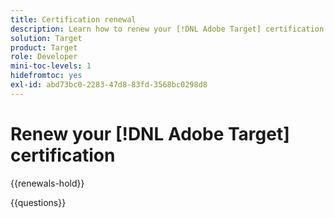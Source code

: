 ```yaml
---
title: Certification renewal
description: Learn how to renew your [!DNL Adobe Target] certification before it expires.
solution: Target
product: Target
role: Developer
mini-toc-levels: 1
hidefromtoc: yes
exl-id: abd73bc0-2283-47d8-83fd-3568bc0298d8
---
```

# Renew your [!DNL Adobe Target] certification

{{renewals-hold}}

<!--

Your Adobe certification is valid for two years. If you are nearing this two-year mark, it's time to renew your certification to keep it active. 

First, select the appropriate level on the tab below (Professional, Expert, or Master). Then carefully review what you'll need to do to renew your certification. 
 
Be sure that you provide ample time to complete all the requirements before your certification expires. 
 
It's important to note that if your certification expires before you complete your renewal, you'll have to retake the certification exam, which is NOT free of charge. 

>[!IMPORTANT]
>
>**Log in first:** The following links will function **only** after a **successful login** to the [Adobe Credential Management System](https://www.certmetrics.com/adobe){target="_blank"}.
>
><br>
>
>**To share a link:** If you would like to share the link to a renewal exam or assessment with a colleague, please link to the overall exam renewal page,  not the URL of the exam itself, to avoid login issues.

>[!BEGINTABS]

>[!TAB Professional]

+++Adobe [!DNL Target] Business Practitioner Professional Renewal Exam

## You must have the following **active** certifications to renew:

* [!DNL Adobe Target] Business Practitioner Professional

## Instructions for renewing your certification:

* **Step 1**: Successfully log in to [Adobe Credential Management System](https://www.certmetrics.com/adobe){target="_blank"}, then return to this page
* **Step 2**: Review the exam objectives and resources
* **Step 3**: Take and pass the exam

### Get ready

**Exam details:**
  
* Level: Professional (0-12 months' experience)
* Passing Score: 24/31
* Time: 62 minutes
* Delivery: On-demand / non-proctored
* Available languages: English
* Cost: FREE
* Exam ID: AD5-E838 - Adobe [!DNL Target] Business Practitioner Professional

**Scope and objectives:**

Section 1: Planning and Strategy 26%

* Identify business KPIs
* Given a scenario of business KPIs and data analysis, identify opportunities for optimization
* Describe how variables impact an activity
* Construct test hypotheses based on a given scenario
* Identify hypotheses elements
* Describe KPI-based primary and secondary success metrics
* Given a scenario, assess audience requirements
* Describe appropriate analytics reporting sources (i.e., [!DNL Target] or Adobe [!DNL Analytics])

Section 2: Configuring, Executing and Managing 45%

* Explain the use of Form-Based Experience Composer vs. the Visual Experience Composer (VEC)
* Describe procedures to create an experience using VEC
* Describe procedures to create an experience using Form-Based Composer
* Describe procedures to manage experiences within an experience composer
* Describe the workflow that applies to creating [!DNL Target] Activities
* Given a scenario, apply procedures to create an A/B test activity
* Given a scenario, apply procedures to create an XT activity
* Given a scenario, apply procedures to create an MVT activity
* Identify how AP is used for solutions
* Identify when to use the Recommendation activity
* Describe procedures to create an Audience in [!DNL Target]
* Describe procedures to set Goals and Settings
* Describe procedures to conduct Activity QA 
* Describe procedures to manage Activities and Audiences in [!DNL Target] 

Section 3: Analyzing and Reporting 19%

* Describe settings to help set the elements that appear in a report
* Describe the difference in Adobe [!DNL Target] Sample Size Calculator settings between planning and validating
* Describe common problems associated with A/B testing
* Identify how Automated Personalization Summary reports differ from other reports
* Describe the features of Experience Performance reports (MVT)
* Describe best practices that should be followed in A/B testing execution

Section 4: QA and Troubleshooting 10%

* Given a scenario, identify activity qualification issues
* Identify the features of browser debugging tools (including Experience Cloud Debugger)
* Identify metrics and reporting

### Get prepped

You are not required to complete training before taking the exam, and training alone will not provide you with the knowledge and skills required to pass the exam. A combination of training and successful, on-the-job experience are critical to providing you with the repository needed to pass the exam.

Here are some suggested resources to help you prepare:

**Section 1**

* [Success metrics](https://experienceleague.adobe.com/docs/target/using/activities/success-metrics/success-metrics.html){target="_blank"}
* [Criteria](https://experienceleague.adobe.com/docs/target/using/recommendations/criteria/algorithms.html){target="_blank"}
* [QuickStart for personalization testing and roadmap creation](https://experienceleague.adobe.com/docs/target-learn/tutorials/administration/strategy/create-personalization-roadmap-testing-plan.html){target="_blank"}
* [Best practices for optimization with Adobe Target](https://experienceleague.adobe.com/docs/target-learn/tutorials/administration/strategy/target-best-practices-for-optimization.html){target="_blank"}
* [Set metrics](https://experienceleague.adobe.com/docs/target/using/activities/abtest/create/ab-set-metrics.html){target="_blank"}
* [Create an activity-only audience](https://experienceleague.adobe.com/docs/target/using/audiences/creating-activity-only-audience.html){target="_blank"}
* [Adobe Analytics as the reporting source for Adobe Target (A4T)](https://experienceleague.adobe.com/docs/target/using/integrate/a4t/a4t.html){target="_blank"}
* [Set up A4T reports in Analysis Workspace for Auto-Allocate activities](https://experienceleague.adobe.com/docs/target-learn/tutorials/integrations/set-up-a4t-reports-in-analysis-workspace-for-auto-allocate-activities.html){target="_blank"}

**Section 2**

* [Create JSON offers](https://experienceleague.adobe.com/docs/target/using/experiences/offers/create-json-offer.html){target="_blank"}
* [Form-Based Experience Composer](https://experienceleague.adobe.com/docs/target/using/experiences/form-experience-composer.html){target="_blank"}
* [Create an activity-only audience](https://experienceleague.adobe.com/docs/target/using/audiences/creating-activity-only-audience.html){target="_blank"}
* [Advanced Settings](https://experienceleague.adobe.com/docs/target/using/activities/success-metrics/success-metrics.html#section_7CE95A2FA8F5438E936C365A6D43BC5B){target="_blank"}
* [Activity QA](https://experienceleague.adobe.com/docs/target/using/activities/activity-qa/activity-qa.html){target="_blank"}
* [Build audiences in Target](https://experienceleague.adobe.com/docs/target/using/audiences/create-audiences/create-audience.html){target="_blank"}
* [Modifications](https://experienceleague.adobe.com/docs/target/using/experiences/vec/modifications/vec-code-editor.html){target="_blank"}
* [Form-Based Experience Composer](https://experienceleague.adobe.com/docs/target/using/experiences/form-experience-composer.html){target="_blank"}
* [Include the same experience on similar pages](https://experienceleague.adobe.com/docs/target/using/experiences/vec/temtest.html){target="_blank"}
* [Goals and settings](https://experienceleague.adobe.com/docs/target/using/activities/abtest/create/ab-goals-and-settings.html){target="_blank"}
* [Create an A/B Test](https://experienceleague.adobe.com/docs/target/using/activities/abtest/create/test-create-ab.html){target="_blank"}
* [Experience Targeting (XT)](https://experienceleague.adobe.com/docs/target/using/activities/experience-targeting/experience-target.html){target="_blank"}
* [Estimate the traffic required for a successful Multivariate Test activity](https://experienceleague.adobe.com/docs/target/using/activities/multivariate-test/create-mvt/traffic-estimator.html){target="_blank"}
* [Manage exclusions](https://experienceleague.adobe.com/docs/target/using/activities/automated-personalization/managing-exclusions.html){target="_blank"}

**Section 3**

* [Report settings](https://experienceleague.adobe.com/docs/target/using/reports/settings/report-settings.html){target="_blank"}
* [How long should you run an A/B test?](https://experienceleague.adobe.com/docs/target/using/activities/abtest/sample-size-determination.html){target="_blank"}
* [Auto-Allocate overview](https://experienceleague.adobe.com/docs/target/using/activities/auto-allocate/automated-traffic-allocation.html#frequent-return-visitors-can-inflate-experience-conversion-rates.){target="_blank"}
* [Automated Personalization Summary reports](https://experienceleague.adobe.com/docs/target/using/reports/personalization-reports/reports-ap.html){target="_blank"}
* [Auto-Target Summary report](https://experienceleague.adobe.com/docs/target/using/reports/personalization-reports/auto-target-summary-report.html){target="_blank"}
* [Experience Performance report (MVT)](https://experienceleague.adobe.com/docs/target/using/reports/multivariate-test-reports/experience-performance-report.html){target="_blank"}
* [Ten common A/B testing pitfalls and how to avoid them](https://experienceleague.adobe.com/docs/target/using/activities/abtest/common-ab-testing-pitfalls.html){target="_blank"}

**Section 4**

* [Troubleshoot activity errors](https://experienceleague.adobe.com/docs/target-learn/tutorials/troubleshooting/4.2-troubleshoot-activity-errors.html){target="_blank"}
* [Test an Adobe Target implementation with Adobe Experience Platform Debugger](https://experienceleague.adobe.com/docs/experience-platform/debugger/solutions/target.html){target="_blank"}
* [Report settings](https://experienceleague.adobe.com/docs/target/using/reports/settings/report-settings.html){target="_blank"}

### Renew your certification

Ensure that you have followed step 1 above, and successfully logged in to [Adobe Credential Management System](https://www.certmetrics.com/adobe){target="_blank"} first. Then, to renew your certification, click on the Adobe [!DNL Target] Business Practitioner Professional Renewal Exam link below.

[!BADGE Take the Adobe [!DNL Target] Business Practitioner Professional Renewal Exam AD5-E838]{type=Informative url="https://www.certmetrics.com/adobe/candidate/caveon_sso_adobe.aspx?ssoLogin=true&eid=AD5-E838 newtab=true"} 

>[!NOTE]
>
>This exam is free, open book, and un-proctored. You may take the exam up to three times. If you are unsuccessful after the third attempt, you must wait **30 days** to try again. Failure to comply might result in your certification being revoked.

+++

>[!TAB Expert and Master]

## You must have at least one of the following **active** certifications to renew:

* [!DNL Adobe Target] Business Practitioner Expert
* [!DNL Adobe Target] Architect Master

## Instructions for renewing your [!DNL Adobe Target] certification

* **Step 1:** Successfully log in to [Adobe Credential Management System](https://www.certmetrics.com/adobe){target="_blank"}, then return to this page
* **Step 2:** Study the courses in Experience League
* **Step 3:** Choose from the options below to complete your renewal.

   **Option A:**
   Select **three courses** to complete and pass each course assessment with a score of 80% or higher. Course assessments are free, on-demand, non-proctored, and open book. You can repeat the courses until you have successfully passed the assessments at 80%.

   **Option B:**
   First, select **two courses** to complete and pass each course assessment with a score of 80% or higher. Course assessments are free, on-demand, non-proctored, and open book. You can repeat the courses until you have successfully passed the assessments at 80%.

   Second, **submit a customer reference form** validating your continued work as an Adobe certified individual leading, managing and/or participating on an Adobe Experience Cloud implementation project. This form affirms that you have participated in at least 100 hours of demonstrated project engagement during your certification renewal 2-year interval. 

   [Customer Reference Form for [!DNL Adobe Target]](https://www.certmetrics.com/adobe/candidate/caveon_sso_adobe.aspx?ssoLogin=true&eid=ADR-EA400){target="_blank"}

   You will be notified by the Adobe Digital Experience Certification Program when your customer reference has been reviewed. If your reference is not accepted, you may submit again until you are successful, as long as it is before your certification expires.

>[!NOTE]
>
>If you hold multiple [!DNL Adobe Target] Expert and Master certifications, complete the renewal requirements for just one certification, and the rest will be renewed automatically.

## Courses and Course Assessments for Expert and Master:

| Courses for Expert and Master | Course Assessment |
| ------ | ------ |
| [[!DNL Adobe Target] On-Device Decisioning Overview](https://experienceleague.adobe.com/docs/target-learn/tutorials/implementation/on-device-decisioning-overview.html){target="_blank"} | [ADR-EA401](https://www.certmetrics.com/adobe/candidate/caveon_sso_adobe.aspx?ssoLogin=true&eid=ADR-EA401){target="_blank"} |
| [[!DNL Adobe Target] Innovations in Personalization Course](https://business.adobe.com/summit/2021/sessions/adobe-target-innovations-in-personalization-s901.html){target="_blank"} | [ADR-EA402](https://www.certmetrics.com/adobe/candidate/caveon_sso_adobe.aspx?ssoLogin=true&eid=ADR-EA402){target="_blank"} |
| [Mobile App Implementation and Personalization Course](https://experienceleague.adobe.com/?recommended=Target-D-1-2020.1.mobile){target="_blank"} | [ADR-EA403](https://www.certmetrics.com/adobe/candidate/caveon_sso_adobe.aspx?ssoLogin=true&eid=ADR-EA403){target="_blank"} |
| [Guided Mobile and IoT Launch for Developers Course](https://experienceleague.adobe.com/?recommended=Target-D-1-2019.1.web){target="_blank"} | [ADR-EA404](https://www.certmetrics.com/adobe/candidate/caveon_sso_adobe.aspx?ssoLogin=true&eid=ADR-EA404){target="_blank"} |
| [Guided Website Launch for Developers Course](https://experienceleague.adobe.com/?recommended=Target-D-1-2019.1.web){target="_blank"} | [ADR-EA405](https://www.certmetrics.com/adobe/candidate/caveon_sso_adobe.aspx?ssoLogin=true&eid=ADR-EA405){target="_blank"} |

>[!ENDTABS]

## Questions

View the certification [FAQ](https://experienceleague.adobe.com/docs/certification/certification/faq.html){target="_blank"}.

Additional questions? [Contact us](mailto:certif@adobe.com).

-->

{{questions}}
